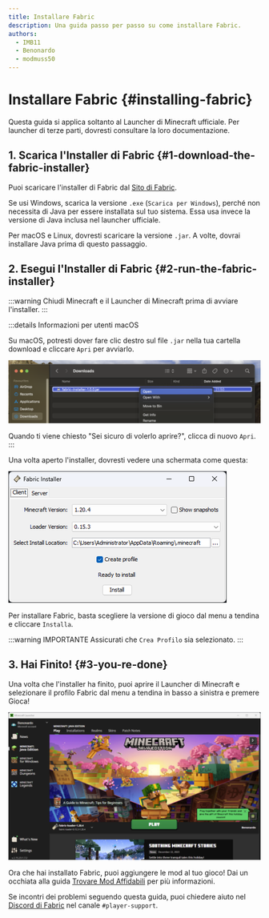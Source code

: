 ```yaml
---
title: Installare Fabric
description: Una guida passo per passo su come installare Fabric.
authors:
  - IMB11
  - Benonardo
  - modmuss50
---
```


# Installare Fabric {#installing-fabric}

<!-- #region common -->

Questa guida si applica soltanto al Launcher di Minecraft ufficiale. Per launcher di terze parti, dovresti consultare la loro documentazione.

## 1. Scarica l'Installer di Fabric {#1-download-the-fabric-installer}

Puoi scaricare l'installer di Fabric dal [Sito di Fabric](https://fabricmc.net/use/).

Se usi Windows, scarica la versione `.exe` (`Scarica per Windows`), perché non necessita di Java per essere installata sul tuo sistema. Essa usa invece la versione di Java inclusa nel launcher ufficiale.

Per macOS e Linux, dovresti scaricare la versione `.jar`. A volte, dovrai installare Java prima di questo passaggio.

## 2. Esegui l'Installer di Fabric {#2-run-the-fabric-installer}

:::warning
Chiudi Minecraft e il Launcher di Minecraft prima di avviare l'installer.
:::

:::details Informazioni per utenti macOS

Su macOS, potresti dover fare clic destro sul file `.jar` nella tua cartella download e cliccare `Apri` per avviarlo.

![Menu contestuale macOS sull'Installer di Fabric](/assets/players/installing-fabric/macos-downloads.png)

Quando ti viene chiesto "Sei sicuro di volerlo aprire?", clicca di nuovo `Apri`.
:::

Una volta aperto l'installer, dovresti vedere una schermata come questa:

![Fabric Installer con "Installa" evidenziato](/assets/players/installing-fabric/installer-screen.png)

<!-- #endregion common -->

Per installare Fabric, basta scegliere la versione di gioco dal menu a tendina e cliccare `Installa`.

:::warning IMPORTANTE
Assicurati che `Crea Profilo` sia selezionato.
:::

## 3. Hai Finito! {#3-you-re-done}

Una volta che l'installer ha finito, puoi aprire il Launcher di Minecraft e selezionare il profilo Fabric dal menu a tendina in basso a sinistra e premere Gioca!

![Launcher di Minecraft con il profilo Fabric selezionato](/assets/players/installing-fabric/launcher-screen.png)

Ora che hai installato Fabric, puoi aggiungere le mod al tuo gioco! Dai un occhiata alla guida [Trovare Mod Affidabili](./finding-mods) per più informazioni.

Se incontri dei problemi seguendo questa guida, puoi chiedere aiuto nel [Discord di Fabric](https://discord.gg/v6v4pMv) nel canale `#player-support`.
